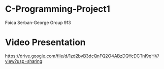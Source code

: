 # C-Programming-Project1

Foica Serban-George
Group 913

# Video Presentation
https://drive.google.com/file/d/1zd2bvB3dcQnFQ2O4ABzDQYcDCTnI9qHV/view?usp=sharing

